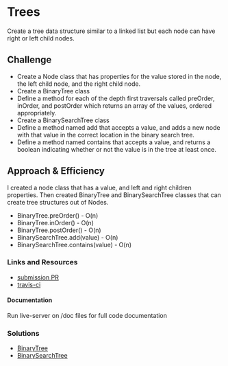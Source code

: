 # Trees

Create a tree data structure similar to a linked list but each node can have right or left child nodes.

## Challenge

- Create a Node class that has properties for the value stored in the node, the left child node, and the right child node.
- Create a BinaryTree class
- Define a method for each of the depth first traversals called preOrder, inOrder, and postOrder which returns an array of the values, ordered appropriately.
- Create a BinarySearchTree class
- Define a method named add that accepts a value, and adds a new node with that value in the correct location in the binary search tree.
- Define a method named contains that accepts a value, and returns a boolean indicating whether or not the value is in the tree at least once.

## Approach & Efficiency
I created a node class that has a value, and left and right children properties. Then created BinaryTree and BinarySearchTree classes that can create tree structures out of Nodes.

* BinaryTree.preOrder() - O(n)
* BinaryTree.inOrder() - O(n)
* BinaryTree.postOrder() - O(n)
* BinarySearchTree.add(value) - O(n)
* BinarySearchTree.contains(value) - O(n)

### Links and Resources
* [submission PR](https://github.com/tskyles-401-advanced-javascript/data-structures-and-algorithims/pull/12)
* [travis-ci](https://travis-ci.com/tskyles-401-advanced-javascript/data-structures-and-algorithims)

#### Documentation
Run live-server on /doc files for full code documentation

### Solutions

- [BinaryTree](./assets/binaryTree.jpg)
- [BinarySearchTree](./assets/binarySearchTree.jpg)